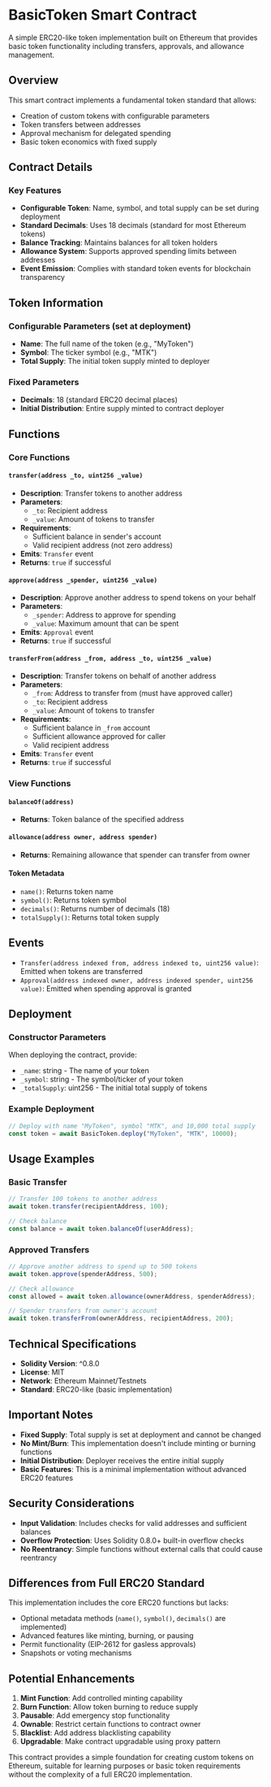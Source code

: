 # BasicToken Smart Contract

A simple ERC20-like token implementation built on Ethereum that provides basic token functionality including transfers, approvals, and allowance management.

## Overview

This smart contract implements a fundamental token standard that allows:
- Creation of custom tokens with configurable parameters
- Token transfers between addresses
- Approval mechanism for delegated spending
- Basic token economics with fixed supply

## Contract Details

### Key Features

- **Configurable Token**: Name, symbol, and total supply can be set during deployment
- **Standard Decimals**: Uses 18 decimals (standard for most Ethereum tokens)
- **Balance Tracking**: Maintains balances for all token holders
- **Allowance System**: Supports approved spending limits between addresses
- **Event Emission**: Complies with standard token events for blockchain transparency

## Token Information

### Configurable Parameters (set at deployment)
- **Name**: The full name of the token (e.g., "MyToken")
- **Symbol**: The ticker symbol (e.g., "MTK")  
- **Total Supply**: The initial token supply minted to deployer

### Fixed Parameters
- **Decimals**: 18 (standard ERC20 decimal places)
- **Initial Distribution**: Entire supply minted to contract deployer

## Functions

### Core Functions

#### `transfer(address _to, uint256 _value)`
- **Description**: Transfer tokens to another address
- **Parameters**: 
  - `_to`: Recipient address
  - `_value`: Amount of tokens to transfer
- **Requirements**: 
  - Sufficient balance in sender's account
  - Valid recipient address (not zero address)
- **Emits**: `Transfer` event
- **Returns**: `true` if successful

#### `approve(address _spender, uint256 _value)`
- **Description**: Approve another address to spend tokens on your behalf
- **Parameters**: 
  - `_spender`: Address to approve for spending
  - `_value`: Maximum amount that can be spent
- **Emits**: `Approval` event
- **Returns**: `true` if successful

#### `transferFrom(address _from, address _to, uint256 _value)`
- **Description**: Transfer tokens on behalf of another address
- **Parameters**: 
  - `_from`: Address to transfer from (must have approved caller)
  - `_to`: Recipient address
  - `_value`: Amount of tokens to transfer
- **Requirements**: 
  - Sufficient balance in `_from` account
  - Sufficient allowance approved for caller
  - Valid recipient address
- **Emits**: `Transfer` event
- **Returns**: `true` if successful

### View Functions

#### `balanceOf(address)`
- **Returns**: Token balance of the specified address

#### `allowance(address owner, address spender)`
- **Returns**: Remaining allowance that spender can transfer from owner

#### Token Metadata
- `name()`: Returns token name
- `symbol()`: Returns token symbol  
- `decimals()`: Returns number of decimals (18)
- `totalSupply()`: Returns total token supply

## Events

- `Transfer(address indexed from, address indexed to, uint256 value)`: Emitted when tokens are transferred
- `Approval(address indexed owner, address indexed spender, uint256 value)`: Emitted when spending approval is granted

## Deployment

### Constructor Parameters
When deploying the contract, provide:
- `_name`: string - The name of your token
- `_symbol`: string - The symbol/ticker of your token  
- `_totalSupply`: uint256 - The initial total supply of tokens

### Example Deployment
```javascript
// Deploy with name "MyToken", symbol "MTK", and 10,000 total supply
const token = await BasicToken.deploy("MyToken", "MTK", 10000);
```

## Usage Examples

### Basic Transfer
```javascript
// Transfer 100 tokens to another address
await token.transfer(recipientAddress, 100);

// Check balance
const balance = await token.balanceOf(userAddress);
```

### Approved Transfers
```javascript
// Approve another address to spend up to 500 tokens
await token.approve(spenderAddress, 500);

// Check allowance
const allowed = await token.allowance(ownerAddress, spenderAddress);

// Spender transfers from owner's account
await token.transferFrom(ownerAddress, recipientAddress, 200);
```

## Technical Specifications

- **Solidity Version**: ^0.8.0
- **License**: MIT
- **Network**: Ethereum Mainnet/Testnets
- **Standard**: ERC20-like (basic implementation)

## Important Notes

- **Fixed Supply**: Total supply is set at deployment and cannot be changed
- **No Mint/Burn**: This implementation doesn't include minting or burning functions
- **Initial Distribution**: Deployer receives the entire initial supply
- **Basic Features**: This is a minimal implementation without advanced ERC20 features

## Security Considerations

- **Input Validation**: Includes checks for valid addresses and sufficient balances
- **Overflow Protection**: Uses Solidity 0.8.0+ built-in overflow checks
- **No Reentrancy**: Simple functions without external calls that could cause reentrancy

## Differences from Full ERC20 Standard

This implementation includes the core ERC20 functions but lacks:
- Optional metadata methods (`name()`, `symbol()`, `decimals()` are implemented)
- Advanced features like minting, burning, or pausing
- Permit functionality (EIP-2612 for gasless approvals)
- Snapshots or voting mechanisms

## Potential Enhancements

1. **Mint Function**: Add controlled minting capability
2. **Burn Function**: Allow token burning to reduce supply
3. **Pausable**: Add emergency stop functionality
4. **Ownable**: Restrict certain functions to contract owner
5. **Blacklist**: Add address blacklisting capability
6. **Upgradable**: Make contract upgradable using proxy pattern

This contract provides a simple foundation for creating custom tokens on Ethereum, suitable for learning purposes or basic token requirements without the complexity of a full ERC20 implementation.